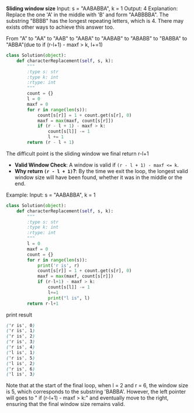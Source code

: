 **Sliding window size**
Input: s = "AABABBA", k = 1
Output: 4
Explanation: Replace the one 'A' in the middle with 'B' and form "AABBBBA".
The substring "BBBB" has the longest repeating letters, which is 4.
There may exists other ways to achieve this answer too.

From "A” to "AA" to "AAB" to "AABA" to "AABAB" to "ABABB" to "BABBA" to "ABBA"(due to  if (r-l+1) - maxf > k, l+=1)
```python
class Solution(object):
    def characterReplacement(self, s, k):
        """
        :type s: str
        :type k: int
        :rtype: int
        """
        count = {}
        l = 0
        maxf = 0
        for r in range(len(s)):
            count[s[r]] = 1 + count.get(s[r], 0)
            maxf = max(maxf, count[s[r]])
            if (r - l + 1) - maxf > k:
                count[s[l]] -= 1
                l += 1
        return (r - l + 1)
```
The difficult point is the sliding window we final return r-l+1
-   **Valid Window Check**: A window is valid if `(r - l + 1) - maxf <= k`.
-   **Why return `(r - l + 1)`?**: By the time we exit the loop, the longest valid window size will have been found, whether it was in the middle or the end.


Example: 
Input: s = "AABABBA", k = 1

```python
class Solution(object):
    def characterReplacement(self, s, k):
        """
        :type s: str
        :type k: int
        :rtype: int
        """
        l = 0
        maxf = 0
        count = {}
        for r in range(len(s)):
            print('r is', r)
            count[s[r]] = 1 + count.get(s[r], 0)
            maxf = max(maxf, count[s[r]])
            if (r-l+1) - maxf > k:
                count[s[l]] -= 1
                l+=1
                print("l is", l)
        return r-l+1
```
print result
```css
('r is', 0)
('r is', 1)
('r is', 2)
('r is', 3)
('r is', 4)
('l is', 1)
('r is', 5)
('l is', 2)
('r is', 6)
('l is', 3)
```

Note that at the start of the final loop, when l = 2 and r = 6, the window size is 5, which corresponds to the substring 'BABBA'. However, the left pointer will goes to " if (r-l+1) - maxf > k:" and eventually move to the right, ensuring that the final window size remains valid.
